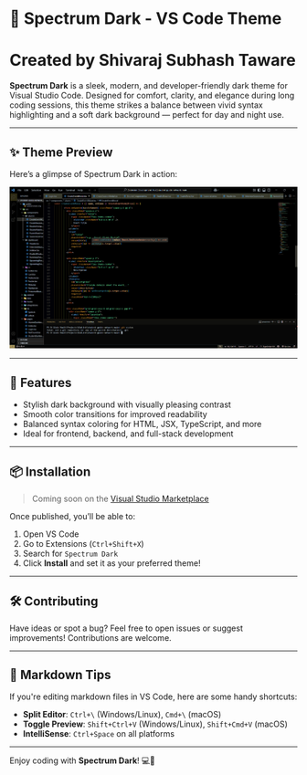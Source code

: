 # 🌌 Spectrum Dark - VS Code Theme
#   Created by Shivaraj Subhash Taware

**Spectrum Dark** is a sleek, modern, and developer-friendly dark theme for Visual Studio Code. Designed for comfort, clarity, and elegance during long coding sessions, this theme strikes a balance between vivid syntax highlighting and a soft dark background — perfect for day and night use.

---

## ✨ Theme Preview

Here’s a glimpse of Spectrum Dark in action:

![Spectrum Dark Theme Preview](Sample.png)

---

## 🚀 Features

- Stylish dark background with visually pleasing contrast
- Smooth color transitions for improved readability
- Balanced syntax coloring for HTML, JSX, TypeScript, and more
- Ideal for frontend, backend, and full-stack development

---

## 📦 Installation

> Coming soon on the [Visual Studio Marketplace](https://marketplace.visualstudio.com/VSCode)

Once published, you’ll be able to:
1. Open VS Code
2. Go to Extensions (`Ctrl+Shift+X`)
3. Search for `Spectrum Dark`
4. Click **Install** and set it as your preferred theme!

---

## 🛠 Contributing

Have ideas or spot a bug? Feel free to open issues or suggest improvements! Contributions are welcome.

---

## 🧠 Markdown Tips

If you're editing markdown files in VS Code, here are some handy shortcuts:

- **Split Editor**: `Ctrl+\` (Windows/Linux), `Cmd+\` (macOS)
- **Toggle Preview**: `Shift+Ctrl+V` (Windows/Linux), `Shift+Cmd+V` (macOS)
- **IntelliSense**: `Ctrl+Space` on all platforms


---

Enjoy coding with **Spectrum Dark**! 💻🌙
